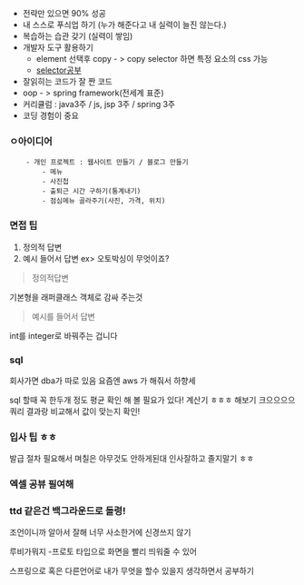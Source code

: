 - 전략만 있으면 90% 성공 
- 내 스스로 푸싀업 하기 (누가 해준다고 내 실력이 늘진 않는다.)
- 복습하는 습관 갖기 (실력이 쌓임)
- 개발자 도구 활용하기
	- element 선택후 copy - > copy selector 하면 특정 요소의 css 가능
	- [selector공부](https://www.w3schools.com/cssref/trysel.asp)
- 잘읽히는 코드가 잘 짠 코드
- oop - > spring framework(전세계 표준)
- 커리큘럼 : java3주 / js, jsp 3주 / spring  3주
- 코딩 경험이 중요



### ㅇ아이디어
```
	- 개인 프로젝트 : 웹사이트 만들기 / 블로그 만들기
		- 메뉴
		- 사진첩
		- 출퇴근 시간 구하기(통계내기)
		- 점심메뉴 골라주기(사진, 가격, 위치)
```
### 면접 팁
1. 정의적 답변
2. 예시 들어서 답변
ex> 오토박싱이 무엇이죠?

> 정의적답변

기본형을 래퍼클래스 객체로 감싸 주는것

> 예시를 들어서 답변

int를 integer로 바꿔주는 겁니다	

### sql

회사가면 dba가 따로 있음 요즘엔 aws 가 해줘서 하향세

sql 할때 꼭 한두개 정도 평균  확인 해 볼 필요가 있다!
계산기 ㅎㅎㅎ 해보기 크으으으으
쿼리 결과랑 비교해서 값이 맞는지 확인!


### 입사 팁 ㅎㅎ

발급 절차 필요해서 며칠은 아무것도 안하게된대
인사잘하고 졸지말기 ㅎㅎ

### 엑셀 공뷰 필여해

### ttd 같은건 백그라운드로 돌령!
조언이니까 알아서 잘해
너무 사소한거에 신경쓰지 않기

루비가뭐지
-프로토 타입으로 화면을 빨리 띄워줄 수 있어


스프링으로 혹은 다른언어로 내가 무엇을 할수 있을지 생각하면서 공부하기
<!--stackedit_data:
eyJoaXN0b3J5IjpbMjAzNzM1NzQ0OCw2ODQyNjUyNDIsLTU3ND
UzMDA1MiwtMTQ4NTgzMTEzNSwxNjQ1MzM2MjA2LDczOTc0MzA3
NiwtMTUzODAxNDgxNV19
-->